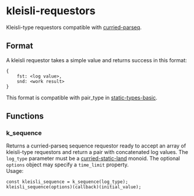 # kleisli-requestors   
Kleisli-type requestors compatible with [curried-parseq](https://github.com/jlrwi/curried-parseq).   
## Format   
A kleisli requestor takes a simple value and returns success in this format:   
```   
{   
    fst: <log value>,   
    snd: <work result>   
}   
```   
This format is compatible with pair_type in [static-types-basic](https://github.com/jlrwi/static-types-basic).   
## Functions   
### k_sequence   
Returns a curried-parseq sequence requestor ready to accept an array of kleisli-type requestors and return a pair with concatenated log values. The `log_type` parameter must be a [curried-static-land](https://github.com/jlrwi/curried-static-land) monoid. The optional `options` object may specify a `time_limit` property.   
Usage:   
```   
const kleisli_sequence = k_sequence(log_type);   
kleisli_sequence(options)(callback)(initial_value);   
```   
